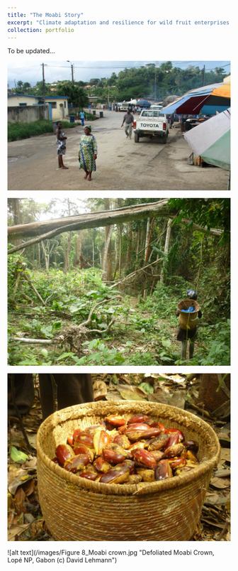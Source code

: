 ```yaml
---
title: "The Moabi Story"
excerpt: "Climate adaptation and resilience for wild fruit enterprises <br/><img src='/images/Moabi.png'>"
collection: portfolio
---
```


To be updated...

![](/images/gabon1.png)

![](/images/gabon2.png)

![](/images/gabon5.png)

![alt text](/images/Figure 8_Moabi crown.jpg "Defoliated Moabi Crown, Lopé NP, Gabon (c) David Lehmann")




